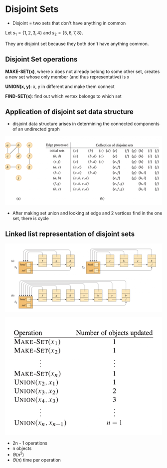 # Disjoint Sets

- Disjoint = two sets that don't have anything in common

Let $s_1 = \{1, 2, 3, 4\}$ and $s_2 = \{5, 6, 7, 8\}$. 

They are disjoint set because they both don't have anything common.

## Disjoint Set operations

**MAKE-SET(x)**, where x does not already belong to some other set, creates a new set whose only member (and thus representative) is x

**UNION(x, y)**: x, y in different and make them connect

**FIND-SET(x)**: find out which vertex belongs to which set

## Application of disjoint set data structure

- disjoint data structure arises in determining the connected components of an undirected graph

![disjoint set](../../static/cmpt-307/disjoint-set.png)

- After making set union and looking at edge and 2 vertices find in the one set, there is cycle

## Linked list representation of disjoint sets

![linked list](../../static/cmpt-307/disjoint-set-linked-list.png)

![ops](../../static/cmpt-307/disjoint-operation.png)

- 2n - 1 operations
- n objects
- $\Theta(n^2)$
- $\Theta(n)$ time per operation